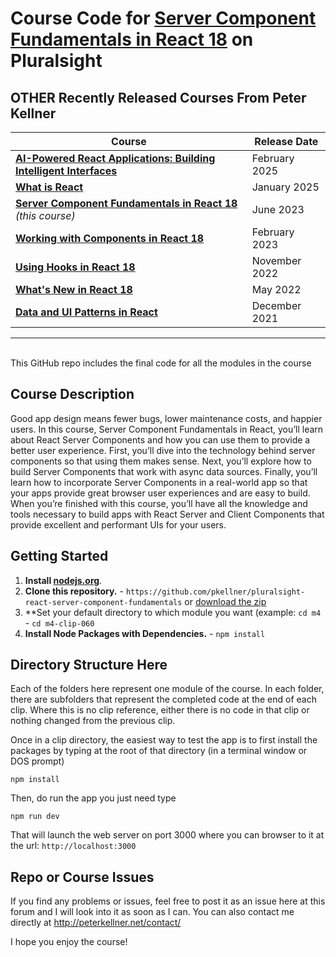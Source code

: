 # Course Code for [Server Component Fundamentals in React 18](http://www.pluralsight.com/courses/react-18-server-component-fundamentals) on Pluralsight


## OTHER Recently Released Courses From Peter Kellner

| **Course**                                                                           | Release Date  |
|-------------------------------------------------------------------------------------------------------------------------------|---------------|
| **[AI-Powered React Applications: Building Intelligent Interfaces](https://app.pluralsight.com/library/courses/ai-powered-react-applications-building-intelligent-interfaces/)**   | February 2025 |
| **[What is React](https://pluralsight.com/courses/react-what-is/)**                                                           | January 2025   |
| **[Server Component Fundamentals in React 18](http://www.pluralsight.com/courses/react-18-server-component-fundamentals)**   *(this course)*             | June 2023     |
| **[Working with Components in React 18](https://pluralsight.com/profile/author/peter-kellner)**                | February 2023 |
| **[Using Hooks in React 18](https://pluralsight.com/courses/react-18-using-hooks/)**                                          | November 2022 |
| **[What's New in React 18](https://pluralsight.com/courses/react-18-whats-new/)**                                             | May 2022      |
| **[Data and UI Patterns in React](https://github.com/pkellner/pluralsight-building-essential-ui-data-elements-in-react/)**    | December 2021 |

<hr/>

<br/>
This GitHub repo includes the final code for all the modules in the course 

## Course Description

Good app design means fewer bugs, lower maintenance costs, and happier users. In this course, Server Component Fundamentals in React, you’ll learn about React Server Components and how you can use them to provide a better user experience. First, you’ll dive into the technology behind server components so that using them makes sense. Next, you’ll explore how to build Server Components that work with async data sources. Finally, you’ll learn how to incorporate Server Components in a real-world app so that your apps provide great browser user experiences and are easy to build. When you’re finished with this course, you’ll have all the knowledge and tools necessary to build apps with React Server and Client Components that provide excellent and performant UIs for your users.

## Getting Started
1. **Install [nodejs.org](https://nodejs.org)**.
2. **Clone this repository.** - `https://github.com/pkellner/pluralsight-react-server-component-fundamentals` or [download the zip](https://github.com/pkellner/pluralsight-react-server-component-fundamentals/archive/master.zip)
3. **Set your default directory to which module you want (example: `cd m4` - `cd m4-clip-060`
4. **Install Node Packages with Dependencies.** - `npm install`



## Directory Structure Here

Each of the folders here represent one module of the course.  In each folder, there are subfolders that represent the completed code at the end of each clip. Where this is no clip reference, either there is no code in that clip or nothing changed from the previous clip.

Once in a clip directory, the easiest way to test the app is to first install the packages by typing at the root of that directory (in a terminal window or DOS prompt)

`npm install`

Then, do run the app you just need type

`npm run dev`

That will launch the web server on port 3000 where you can browser to it at the url: `http://localhost:3000`


## Repo or Course Issues

If you find any problems or issues, feel free to post it as an issue here at this forum and I will look into it as soon as I can. You can also contact me directly at http://peterkellner.net/contact/

I hope you enjoy the course!











